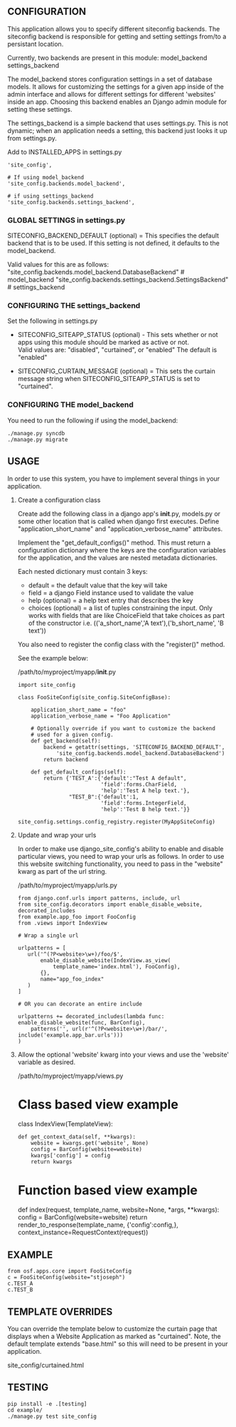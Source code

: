 

## CONFIGURATION ##
This application allows you to specify different siteconfig backends. 
The siteconfig backend is responsible for getting and setting settings
from/to a persistant location.  

Currently, two backends are present in this module:
  model_backend
  settings_backend
  
The model_backend stores configuration settings in a set of 
database models.  It allows for customizing the settings for a given
app inside of the admin interface and allows for different 
settings for different 'websites' inside an app.  Choosing this
backend enables an Django admin module for setting these settings.

The settings_backend is a simple backend that uses settings.py.
This is not dynamic; when an application needs a setting, this
backend just looks it up from settings.py. 


Add to INSTALLED_APPS in settings.py

    'site_config',

	# If using model_backend
    'site_config.backends.model_backend',
    
    # if using settings_backend
    'site_config.backends.settings_backend',


### GLOBAL SETTINGS in settings.py ###

SITECONFIG_BACKEND_DEFAULT (optional) = This specifies the default backend
that is to be used.  If this setting is not defined, it defaults
to the model_backend.

Valid values for this are as follows:
   "site_config.backends.model_backend.DatabaseBackend"  # model_backend
   "site_config.backends.settings_backend.SettingsBackend"  # settings_backend


### CONFIGURING THE settings_backend ###

Set the following in settings.py

- SITECONFIG_SITEAPP_STATUS (optional) - This sets whether or not apps using this module should
   be marked as active or not.  
   Valid values are: "disabled", "curtained", or "enabled"
   The default is "enabled"

- SITECONFIG_CURTAIN_MESSAGE (optional) = This sets the curtain message string when
   SITECONFIG_SITEAPP_STATUS is set to "curtained". 


### CONFIGURING THE  model_backend ###
  
You need to run the following if using the model_backend:

    ./manage.py syncdb
    ./manage.py migrate 


## USAGE ##

In order to use this system, you have to implement several things 
in your application. 

1.  Create a configuration class 
	
    Create add the following class in a django app's __init__.py, models.py
    or some other location that is called when django first executes.
    Define "application_short_name" and "application_verbose_name" attributes.
    
    Implement the "get_default_configs()" method.  This must return a 
    configuration dictionary where the keys are the configuration 
    variables for the application, and the values are nested metadata 
    dictionaries.
    
    Each nested dictionary must contain 3 keys:
     - default = the default value that the key will take
     - field = a django Field instance used to validate the value
     - help (optional) = a help text entry that describes the key 
     - choices (optional) = a list of tuples constraining the input.
       Only works with fields that are like ChoiceField that take
       choices as part of the constructor
        i.e. (('a_short_name','A text'),('b_short_name', 'B text'))
    
    You also need to register the config class with the "register()" method.
    
    See the example below:
    
    /path/to/myproject/myapp/__init__.py
	    
        import site_config
        
        class FooSiteConfig(site_config.SiteConfigBase):
        
            application_short_name = "foo"
            application_verbose_name = "Foo Application"
            
            # Optionally override if you want to customize the backend
            # used for a given config.
            def get_backend(self):
                backend = getattr(settings, 'SITECONFIG_BACKEND_DEFAULT',
                    'site_config.backends.model_backend.DatabaseBackend')
                return backend
            
            def get_default_configs(self):
                return {'TEST_A':{'default':"Test A default", 
                                  'field':forms.CharField, 
                                  'help':'Test A help text.'}, 
                        "TEST_B":{'default':1, 
                                  'field':forms.IntegerField, 
                                  'help':'Test B help text.'}}
        
        site_config.settings.config_registry.register(MyAppSiteConfig)

2.  Update and wrap your urls 
    
    In order to make use django_site_config's ability to enable and disable
    particular views, you need to wrap your urls as follows.  In order to 
    use this website switching functionality, you need to pass in the 
    "website" kwarg as part of the url string.
    
    /path/to/myproject/myapp/urls.py
    
        from django.conf.urls import patterns, include, url
        from site_config.decorators import enable_disable_website, decorated_includes
        from example.app_foo import FooConfig
        from .views import IndexView
        
        # Wrap a single url 
        
        urlpatterns = [
           url('^(?P<website>\w+)/foo/$', 
               enable_disable_website(IndexView.as_view(
                   template_name='index.html'), FooConfig), 
               {}, 
               name="app_foo_index"
           )
        ]
        
        # OR you can decorate an entire include
        
        urlpatterns += decorated_includes(lambda func: enable_disable_website(func, BarConfig),
            patterns('', url(r'^(?P<website>\w+)/bar/', include('example.app_bar.urls')))
        )
    
3.  Allow the optional 'website' kwarg into your views and use the 'website' 
      variable as desired. 

    /path/to/myproject/myapp/views.py

    # Class based view example
	class IndexView(TemplateView):
	    
	    def get_context_data(self, **kwargs):
	        website = kwargs.get('website', None)
	        config = BarConfig(website=website)
	        kwargs['config'] = config
	        return kwargs
	
	# Function based view example
	def index(request, template_name, website=None, *args, **kwargs):
	    config = BarConfig(website=website)
	    return render_to_response(template_name,
	                              {'config':config,},
	                              context_instance=RequestContext(request))
	    


## EXAMPLE ##

    from osf.apps.core import FooSiteConfig
    c = FooSiteConfig(website="stjoseph")
    c.TEST_A
    c.TEST_B


## TEMPLATE OVERRIDES ##

You can override the template below to customize the curtain
page that displays when a Website Application as marked as
"curtained".  Note, the default template extends "base.html"
so this will need to be present in your application. 

   site_config/curtained.html

    
## TESTING ##

    pip install -e .[testing]
    cd example/
    ./manage.py test site_config



